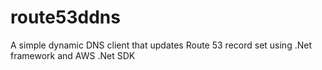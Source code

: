 route53ddns
===========

A simple dynamic DNS client that updates Route 53 record set using .Net framework and AWS .Net SDK
